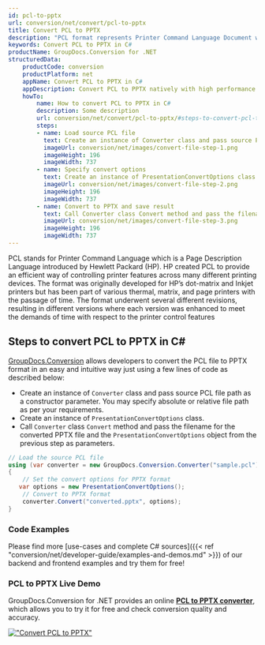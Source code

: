 ```yaml
---
id: pcl-to-pptx
url: conversion/net/convert/pcl-to-pptx
title: Convert PCL to PPTX
description: "PCL format represents Printer Command Language Document with .pcl extension. Learn how to convert PCL to PPTX file programmatically in C# language using GroupDocs.Conversion for .NET library."
keywords: Convert PCL to PPTX in C#
productName: GroupDocs.Conversion for .NET
structuredData:
    productCode: conversion
    productPlatform: net
    appName: Convert PCL to PPTX in C#
    appDescription: Convert PCL to PPTX natively with high performance using C# language and server side GroupDocs.Conversion for .NET APIs, without the use of any software like Microsoft or Open Office.
    howTo:
        name: How to convert PCL to PPTX in C# 
        description: Some description
        url: conversion/net/convert/pcl-to-pptx/#steps-to-convert-pcl-to-pptx-in-c
        steps:
        - name: Load source PCL file 
          text: Create an instance of Converter class and pass source PCL file path as a constructor parameter. You may specify absolute or relative file path as per your requirements. 
          imageUrl: conversion/net/images/convert-file-step-1.png
          imageHeight: 196
          imageWidth: 737
        - name: Specify convert options 
          text: Create an instance of PresentationConvertOptions class.
          imageUrl: conversion/net/images/convert-file-step-2.png
          imageHeight: 196
          imageWidth: 737
        - name: Convert to PPTX and save result 
          text: Call Converter class Convert method and pass the filename for the converted HTML file and the PresentationConvertOptions object from the previous step as parameters.
          imageUrl: conversion/net/images/convert-file-step-3.png
          imageHeight: 196
          imageWidth: 737
---
```


PCL stands for Printer Command Language which is a Page Description Language introduced by Hewlett Packard (HP). HP created PCL to provide an efficient way of controlling printer features across many different printing devices. The format was originally developed for HP’s dot-matrix and Inkjet printers but has been part of various thermal, matrix, and page printers with the passage of time. The format underwent several different revisions, resulting in different versions where each version was enhanced to meet the demands of time with respect to the printer control features

## Steps to convert PCL to PPTX in C#

[GroupDocs.Conversion](https://products.groupdocs.com/conversion/net) allows developers to convert the PCL file to PPTX format in an easy and intuitive way just using a few lines of code as described below:

* Create an instance of `Converter` class and pass source PCL file path as a constructor parameter. You may specify absolute or relative file path as per your requirements. 
* Create an instance of `PresentationConvertOptions` class.
* Call `Converter` class `Convert` method and pass the filename for the converted PPTX file and the `PresentationConvertOptions` object from the previous step as parameters.

```csharp
// Load the source PCL file
using (var converter = new GroupDocs.Conversion.Converter("sample.pcl"))
{
    // Set the convert options for PPTX format
   var options = new PresentationConvertOptions();
    // Convert to PPTX format
    converter.Convert("converted.pptx", options);
}
```

### Code Examples

Please find more [use-cases and complete C# sources]({{< ref "conversion/net/developer-guide/examples-and-demos.md" >}}) of our backend and frontend examples and try them for free!

### PCL to PPTX Live Demo

GroupDocs.Conversion for .NET provides an online [**PCL to PPTX converter**](https://products.groupdocs.app/conversion/pcl-to-pptx), which allows you to try it for free and check conversion quality and accuracy.

[!["Convert PCL to PPTX"](conversion/net/images/convert-to-pptx/convert-pcl-to-pptx.png)](https://products.groupdocs.app/conversion/pcl-to-pptx)